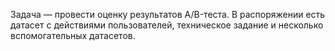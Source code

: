 Задача — провести оценку результатов A/B-теста. 
В распоряжении есть датасет с действиями пользователей, техническое задание и несколько вспомогательных датасетов.
